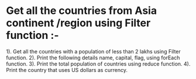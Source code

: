 # Get all the countries from Asia continent /region using Filter function :-
1). Get all the countries with a population of less than 2 lakhs using Filter function.
2). Print the following details name, capital, flag, using forEach function.
3). Print the total population of countries using reduce function.
4). Print the country that uses US dollars as currency.